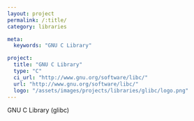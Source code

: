 ```yaml
---
layout: project
permalink: /:title/
category: libraries

meta:
  keywords: "GNU C Library"

project:
  title: "GNU C Library"
  type: "C"
  ci_url: "http://www.gnu.org/software/libc/"
  url: "http://www.gnu.org/software/libc/"
  logo: "/assets/images/projects/libraries/glibc/logo.png"
---
```


<p>GNU C Library (glibc)</p>
